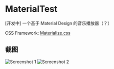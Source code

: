 # MaterialTest

[开发中]
一个基于 Material Design 的音乐播放器（？）

CSS Framework: [Materialize.css](http://materializecss.com/)

## 截图
![Screenshot 1]("screenshot/Screenshot_1.png")
![Screenshot 2]("screenshot/Screenshot_2.png")